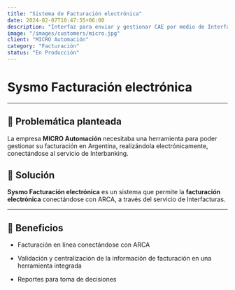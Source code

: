 ```yaml
---
title: "Sistema de Facturación electrónica"
date: 2024-02-07T10:47:55+06:00
description: "Interfaz para enviar y gestionar CAE por medio de Interfacturas"
image: "/images/customers/micro.jpg"
client: "MICRO Automación"
category: "Facturación"
status: "En Producción"
---
```

# Sysmo Facturación electrónica

---

## 🎯 Problemática planteada

La empresa **MICRO Automación** necesitaba una herramienta para poder gestionar su facturación en Argentina, realizándola electrónicamente, conectándose al servicio de Interbanking.

## 🎯 Solución

**Sysmo Facturación electrónica** es un sistema que permite la **facturación electrónica** conectándose con ARCA, a través del servicio de Interfacturas.

---

## 🧩 Beneficios

- Facturación en línea conectándose con ARCA

- Validación y centralización de la información de facturación en una herramienta integrada

- Reportes para toma de decisiones
